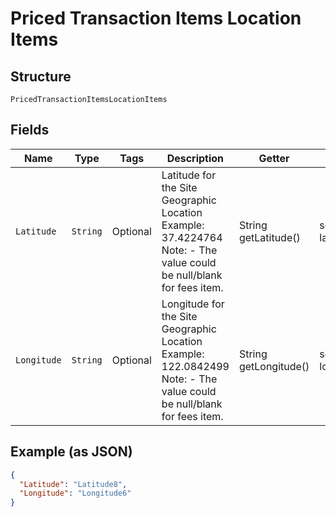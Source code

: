 
# Priced Transaction Items Location Items

## Structure

`PricedTransactionItemsLocationItems`

## Fields

| Name | Type | Tags | Description | Getter | Setter |
|  --- | --- | --- | --- | --- | --- |
| `Latitude` | `String` | Optional | Latitude for the Site Geographic Location<br>Example: 37.4224764<br>Note: - The value could be null/blank for fees item. | String getLatitude() | setLatitude(String latitude) |
| `Longitude` | `String` | Optional | Longitude for the Site Geographic Location<br>Example: 122.0842499<br>Note: - The value could be null/blank for fees item. | String getLongitude() | setLongitude(String longitude) |

## Example (as JSON)

```json
{
  "Latitude": "Latitude8",
  "Longitude": "Longitude6"
}
```

